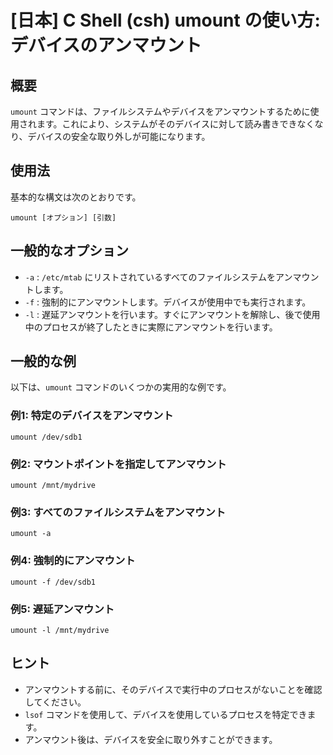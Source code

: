 # [日本] C Shell (csh) umount の使い方: デバイスのアンマウント

## 概要
`umount` コマンドは、ファイルシステムやデバイスをアンマウントするために使用されます。これにより、システムがそのデバイスに対して読み書きできなくなり、デバイスの安全な取り外しが可能になります。

## 使用法
基本的な構文は次のとおりです。

```
umount [オプション] [引数]
```

## 一般的なオプション
- `-a` : `/etc/mtab` にリストされているすべてのファイルシステムをアンマウントします。
- `-f` : 強制的にアンマウントします。デバイスが使用中でも実行されます。
- `-l` : 遅延アンマウントを行います。すぐにアンマウントを解除し、後で使用中のプロセスが終了したときに実際にアンマウントを行います。

## 一般的な例
以下は、`umount` コマンドのいくつかの実用的な例です。

### 例1: 特定のデバイスをアンマウント
```
umount /dev/sdb1
```

### 例2: マウントポイントを指定してアンマウント
```
umount /mnt/mydrive
```

### 例3: すべてのファイルシステムをアンマウント
```
umount -a
```

### 例4: 強制的にアンマウント
```
umount -f /dev/sdb1
```

### 例5: 遅延アンマウント
```
umount -l /mnt/mydrive
```

## ヒント
- アンマウントする前に、そのデバイスで実行中のプロセスがないことを確認してください。
- `lsof` コマンドを使用して、デバイスを使用しているプロセスを特定できます。
- アンマウント後は、デバイスを安全に取り外すことができます。